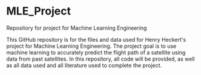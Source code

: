 # MLE_Project
Repository for project for Machine Learning Engineering

This GitHub repository is for the files and data used for Henry Heckert's project for Machine Learning Engineering.
The project goal is to use machine learning to accurately predict the flight path of a satellite using data from past satellites.
In this repository, all code will be provided, as well as all data used and all literature used to complete the project.
